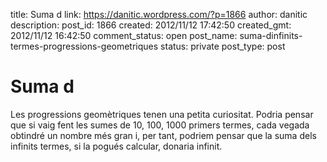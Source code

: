 title: Suma d
link: https://danitic.wordpress.com/?p=1866
author: danitic
description: 
post_id: 1866
created: 2012/11/12 17:42:50
created_gmt: 2012/11/12 16:42:50
comment_status: open
post_name: suma-dinfinits-termes-progressions-geometriques
status: private
post_type: post

# Suma d

Les progressions geomètriques tenen una petita curiositat. Podria pensar que si vaig fent les sumes de 10, 100, 1000 primers termes, cada vegada obtindré un nombre més gran i, per tant, podriem pensar que la suma dels infinits termes, si la pogués calcular, donaria infinit.